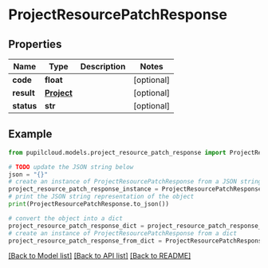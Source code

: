 # ProjectResourcePatchResponse


## Properties

Name | Type | Description | Notes
------------ | ------------- | ------------- | -------------
**code** | **float** |  | [optional] 
**result** | [**Project**](Project.md) |  | [optional] 
**status** | **str** |  | [optional] 

## Example

```python
from pupilcloud.models.project_resource_patch_response import ProjectResourcePatchResponse

# TODO update the JSON string below
json = "{}"
# create an instance of ProjectResourcePatchResponse from a JSON string
project_resource_patch_response_instance = ProjectResourcePatchResponse.from_json(json)
# print the JSON string representation of the object
print(ProjectResourcePatchResponse.to_json())

# convert the object into a dict
project_resource_patch_response_dict = project_resource_patch_response_instance.to_dict()
# create an instance of ProjectResourcePatchResponse from a dict
project_resource_patch_response_from_dict = ProjectResourcePatchResponse.from_dict(project_resource_patch_response_dict)
```
[[Back to Model list]](../README.md#documentation-for-models) [[Back to API list]](../README.md#documentation-for-api-endpoints) [[Back to README]](../README.md)


